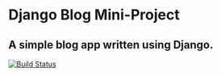 # Django Blog Mini-Project

## A simple blog app written using Django.

[![Build Status](https://travis-ci.org/seansor/django_blog.svg?branch=master)](https://travis-ci.org/seansor/django_blog)
